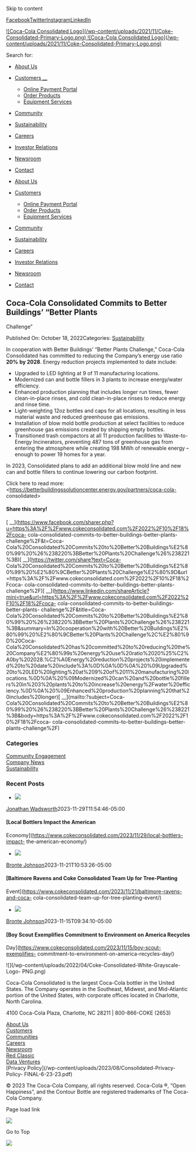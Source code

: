 Skip to content

[Facebook](https://www.facebook.com/CocaColaConsolidated/)[Twitter](https://twitter.com/CokeCCBCC)[Instagram](https://www.instagram.com/cocacolaconsolidated/)[LinkedIn](https://www.linkedin.com/company/cocacolaconsolidated)

[ ![Coca-Cola Consolidated Logo](/wp-content/uploads/2021/11/Coke-
Consolidated-Primary-Logo.png) ![Coca-Cola Consolidated Logo](/wp-
content/uploads/2021/11/Coke-Consolidated-Primary-Logo.png)
](https://www.cokeconsolidated.com/)

Search for:

  * [About Us](https://www.cokeconsolidated.com/about-us/)
  * [Customers __](https://www.cokeconsolidated.com/customers/)
    * [Online Payment Portal](https://www.cokeconsolidated.com/online-payment-portal/)
    * [ Order Products](https://www.cokeconsolidated.com/order-products/)
    * [Equipment Services](https://www.cokeconsolidated.com/equipment-services/)
  * [Community](https://www.cokeconsolidated.com/community/)
  * [Sustainability](https://www.cokeconsolidated.com/sustainability/)
  * [Careers](http://work4coke.com)
  * [Investor Relations](https://www.cokeconsolidated.com/investor-relations/)
  * [Newsroom](https://www.cokeconsolidated.com/newsroom/)
  * [Contact](https://www.cokeconsolidated.com/contact/)

  * [About Us](https://www.cokeconsolidated.com/about-us/)
  * [Customers ](https://www.cokeconsolidated.com/customers/)
    * [Online Payment Portal](https://www.cokeconsolidated.com/online-payment-portal/)
    * [Order Products](https://www.cokeconsolidated.com/order-products/)
    * [Equipment Services](https://www.cokeconsolidated.com/equipment-services/)
  * [Community](https://www.cokeconsolidated.com/community/)
  * [Sustainability](https://www.cokeconsolidated.com/sustainability/)
  * [Careers](http://work4coke.com)
  * [Investor Relations](https://www.cokeconsolidated.com/investor-relations/)
  * [Newsroom](https://www.cokeconsolidated.com/newsroom/)
  * [Contact](https://www.cokeconsolidated.com/contact/)

## Coca-Cola Consolidated Commits to Better Buildings’ “Better Plants
Challenge”

Published On: October 18, 2022Categories:
[Sustainability](https://www.cokeconsolidated.com/category/sustainability/)

In cooperation with Better Buildings’ “Better Plants Challenge,” Coca-Cola
Consolidated has committed to reducing the Company’s energy use ratio **20%**
**by 2028**. Energy reduction projects implemented to date include:

  * Upgraded to LED lighting at 9 of 11 manufacturing locations.
  * Modernized can and bottle fillers in 3 plants to increase energy/water efficiency.
  * Enhanced production planning that includes longer run times, fewer clean-in-place rinses, and cold clean-in-place rinses to reduce energy and rinse time.
  * Light-weighting 12oz bottles and caps for all locations, resulting in less material waste and reduced greenhouse gas emissions.
  * Installation of blow mold bottle production at select facilities to reduce greenhouse gas emissions created by shipping empty bottles.
  * Transitioned trash compactors at all 11 production facilities to Waste-to-Energy Incinerators, preventing 487 tons of greenhouse gas from entering the atmosphere while creating 198 MWh of renewable energy – enough to power 19 homes for a year.

In 2023, Consolidated plans to add an additional blow mold line and new can
and bottle fillers to continue lowering our carbon footprint.

Click here to read more:
<https://betterbuildingssolutioncenter.energy.gov/partners/coca-cola-
consolidated>

#### Share this story!

[
__](https://www.facebook.com/sharer.php?u=https%3A%2F%2Fwww.cokeconsolidated.com%2F2022%2F10%2F18%2Fcoca-
cola-consolidated-commits-to-better-buildings-better-plants-
challenge%2F&t=Coca-
Cola%20Consolidated%20Commits%20to%20Better%20Buildings%E2%80%99%20%26%238220%3BBetter%20Plants%20Challenge%26%238221%3B)[
__](https://twitter.com/share?text=Coca-
Cola%20Consolidated%20Commits%20to%20Better%20Buildings%E2%80%99%20%E2%80%9CBetter%20Plants%20Challenge%E2%80%9D&url=https%3A%2F%2Fwww.cokeconsolidated.com%2F2022%2F10%2F18%2Fcoca-
cola-consolidated-commits-to-better-buildings-better-plants-challenge%2F)[
__](https://www.linkedin.com/shareArticle?mini=true&url=https%3A%2F%2Fwww.cokeconsolidated.com%2F2022%2F10%2F18%2Fcoca-
cola-consolidated-commits-to-better-buildings-better-plants-
challenge%2F&title=Coca-
Cola%20Consolidated%20Commits%20to%20Better%20Buildings%E2%80%99%20%26%238220%3BBetter%20Plants%20Challenge%26%238221%3B&summary=In%20cooperation%20with%20Better%20Buildings%E2%80%99%20%E2%80%9CBetter%20Plants%20Challenge%2C%E2%80%9D%20Coca-
Cola%20Consolidated%20has%20committed%20to%20reducing%20the%20Company%E2%80%99s%20energy%20use%20ratio%2020%25%C2%A0by%202028.%C2%A0Energy%20reduction%20projects%20implemented%20to%20date%20include%3A%0D%0A%0D%0A%20%09Upgraded%20to%20LED%20lighting%20at%209%20of%2011%20manufacturing%20locations.%0D%0A%20%09Modernized%20can%20and%20bottle%20fillers%20in%203%20plants%20to%20increase%20energy%2Fwater%20efficiency.%0D%0A%20%09Enhanced%20production%20planning%20that%20includes%20longer)[
__](mailto:?subject=Coca-
Cola%20Consolidated%20Commits%20to%20Better%20Buildings%E2%80%99%20%26%238220%3BBetter%20Plants%20Challenge%26%238221%3B&body=https%3A%2F%2Fwww.cokeconsolidated.com%2F2022%2F10%2F18%2Fcoca-
cola-consolidated-commits-to-better-buildings-better-plants-challenge%2F)

###  **Categories**

[Community Engagement](/category/community-engagement/)  
[Company News](/category/company-news/)  
[Sustainability](/category/sustainability/)

### **Recent Posts**

  * [![](/wp-content/uploads/2023/10/20230919_POLITICO-FF_0331-700x441.jpg)](https://www.cokeconsolidated.com/2023/11/29/local-bottlers-impact-the-american-economy/)

[Jonathan Wadsworth](https://www.cokeconsolidated.com/author/jonathan/ "Posts
by Jonathan Wadsworth")2023-11-29T11:54:46-05:00

#### [Local Bottlers Impact the American
Economy](https://www.cokeconsolidated.com/2023/11/29/local-bottlers-impact-
the-american-economy/)

  * [![](/wp-content/uploads/2023/11/DSC_0871-700x441.jpeg)](https://www.cokeconsolidated.com/2023/11/21/baltimore-ravens-and-coca-cola-consolidated-team-up-for-tree-planting-event/)

[Bronte Johnson](https://www.cokeconsolidated.com/author/bronte/ "Posts by
Bronte Johnson")2023-11-21T10:53:26-05:00

#### [Baltimore Ravens and Coke Consolidated Team Up for Tree-Planting
Event](https://www.cokeconsolidated.com/2023/11/21/baltimore-ravens-and-coca-
cola-consolidated-team-up-for-tree-planting-event/)

  * [![](/wp-content/uploads/2023/11/2Jimmy_Scout_Recycle_-700x441.jpg)](https://www.cokeconsolidated.com/2023/11/15/boy-scout-exemplifies-commitment-to-environment-on-america-recycles-day/)

[Bronte Johnson](https://www.cokeconsolidated.com/author/bronte/ "Posts by
Bronte Johnson")2023-11-15T09:34:10-05:00

#### [Boy Scout Exemplifies Commitment to Environment on America Recycles
Day](https://www.cokeconsolidated.com/2023/11/15/boy-scout-exemplifies-
commitment-to-environment-on-america-recycles-day/)

![](/wp-content/uploads/2022/04/Coke-Consolidated-White-Grayscale-Logo-
PNG.png)

Coca-Cola Consolidated is the largest Coca-Cola bottler in the United States.
The Company operates in the Southeast, Midwest, and Mid-Atlantic portion of
the United States, with corporate offices located in Charlotte, North
Carolina.

4100 Coca-Cola Plaza, Charlotte, NC 28211 | 800-866-COKE (2653)

[](https://www.facebook.com/CocaColaConsolidated/)[](https://twitter.com/CokeCCBCC)[](https://www.instagram.com/cocacolaconsolidated/)[](https://www.linkedin.com/company/cocacolaconsolidated)

[About Us](/about-us/)  
[Customers](/customers/)  
[Communities](/community/)  
[Careers](https://www.work4coke.com)  
[Newsroom](/newsroom/)  
[Red Classic](https://www.redclassic.com/)  
[Data Ventures](https://www.dataventures.com/)  
[Privacy Policy](/wp-content/uploads/2023/08/Consolidated-Privacy-Policy-
FINAL-6-23-23.pdf)

© 2023 The Coca-Cola Company, all rights reserved. Coca-Cola ®, “Open
Happiness”, and the Contour Bottle are registered trademarks of The Coca-Cola
Company.

Page load link

![](https://px.ads.linkedin.com/collect/?pid=4836482&fmt=gif)

Go to Top

![](https://www.facebook.com/tr?id=639886518035729&ev=PageView&noscript=1)

